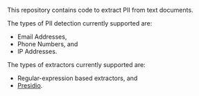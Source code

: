 This repository contains code to extract PII from text documents.

The types of PII detection currently supported are: 
+ Email Addresses, 
+ Phone Numbers, and 
+ IP Addresses.

The types of extractors currently supported are: 
+ Regular-expression based extractors, and 
+ [Presidio](https://github.com/microsoft/presidio). 
